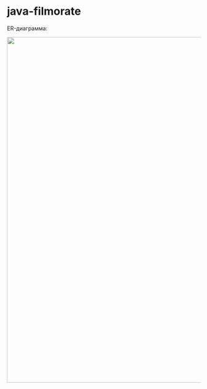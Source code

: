 # java-filmorate

ER-диаграмма: 

<img src="https://user-images.githubusercontent.com/108097219/226206162-2b572c0a-22ad-4342-91d1-40f8877a9058.png" width="900"> </img>

